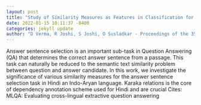 ```yaml
--- 
layout: post 
title: "Study of Similarity Measures as Features in Classification for Answer Sentence Selection Task in Hindi Question Answering: Language-Specific v/s Other Measures" 
date: 2022-01-15 10:11:37 -0400 
categories: jekyll update 
author: "D Verma, R Joshi, S Joshi, O Susladkar - Proceedings of the 35th Pacific Asia , 2021" 
--- 
```

Answer sentence selection is an important sub-task in Question Answering (QA) that determines the correct answer sentence from a passage. This task can naturally be reduced to the semantic text similarity problem between question and answer candidate. In this work, we investigate the significance of various similarity measures for the answer sentence selection task in Hindi an Indo-Aryan language. Karaka relations is the core of dependency annotation scheme used for Hindi and are crucial Cites: MLQA: Evaluating cross-lingual extractive question answering